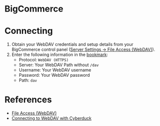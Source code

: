 BigCommerce
====

# Connecting

1. Obtain your WebDAV credentials and setup details from your BigCommerce control panel ([Server Settings → File Access (WebDAV)](http://login.bigcommerce.com/deep-links/settings/file-access)).
2. Enter the following information in the [bookmark](../../cyberduck/bookmarks.md):
	- Protocol: `WebDAV (HTTPS)`
	- Server: Your WebDAV Path without `/dav`
	- Username: Your WebDAV username
	- Password: Your WebDAV password
	- Path: `dav`

# References

- [File Access (WebDAV)](https://support.bigcommerce.com/s/article/File-Access-WebDAV)
- [Connecting to WebDAV with Cyberduck](https://support.bigcommerce.com/s/article/File-Access-WebDAV#cyberduck)